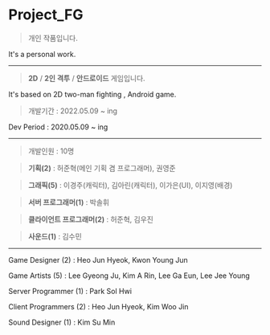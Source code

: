 # Project_FG

> 개인 작품입니다.

It's a personal work.


---


> **2D** / **2인 격투** / **안드로이드** 게임입니다.

It's based on 2D two-man fighting , Android game. 


> 개발기간 : 2022.05.09 ~ ing

Dev Period : 2020.05.09 ~ ing


---


> 개발인원 : 10명

> **기획(2)** : 허준혁(메인 기획 겸 프로그래머), 권영준

> **그래픽(5)** : 이경주(캐릭터), 김아린(캐릭터), 이가은(UI), 이지영(배경)

> **서버 프로그래머(1)** : 박솔휘

> **클라이언트 프로그래머(2)** : 허준혁, 김우진

> **사운드(1)** : 김수민

---

Game Designer (2) : Heo Jun Hyeok, Kwon Young Jun

Game Artists (5) : Lee Gyeong Ju, Kim A Rin, Lee Ga Eun, Lee Jee Young

Server Programmer (1) : Park Sol Hwi

Client Programmers (2) : Heo Jun Hyeok, Kim Woo Jin

Sound Designer (1) : Kim Su Min
